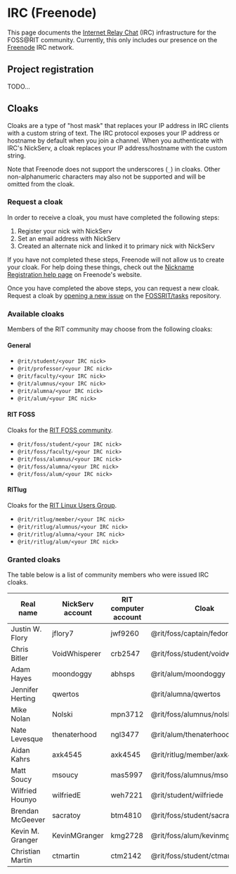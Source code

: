 IRC (Freenode)
==============

This page documents the [Internet Relay Chat](https://en.wikipedia.org/wiki/Internet_Relay_Chat "Internet Relay Chat - Wikipedia") (IRC) infrastructure for the FOSS@RIT community.
Currently, this only includes our presence on the [Freenode](https://freenode.net/ "official Freenode website") IRC network.


## Project registration

TODO…


## Cloaks

Cloaks are a type of "host mask" that replaces your IP address in IRC clients with a custom string of text.
The IRC protocol exposes your IP address or hostname by default when you join a channel.
When you authenticate with IRC's NickServ, a cloak replaces your IP address/hostname with the custom string.

Note that Freenode does not support the underscores (`_`) in cloaks.
Other non-alphanumeric characters may also not be supported and will be omitted from the cloak.

### Request a cloak

In order to receive a cloak, you must have completed the following steps:

1. Register your nick with NickServ
2. Set an email address with NickServ
3. Created an alternate nick and linked it to primary nick with NickServ

If you have not completed these steps, Freenode will not allow us to create your cloak.
For help doing these things, check out the [Nickname Registration help page](https://freenode.net/kb/answer/registration "Nickname Registration - freenode") on Freenode's website.

Once you have completed the above steps, you can request a new cloak.
Request a cloak by [opening a new issue](https://github.com/FOSSRIT/tasks/issues/new) on the [FOSSRIT/tasks](https://github.com/FOSSRIT/tasks) repository.

### Available cloaks

Members of the RIT community may choose from the following cloaks:

#### General

* `@rit/student/<your IRC nick>`
* `@rit/professor/<your IRC nick>`
* `@rit/faculty/<your IRC nick>`
* `@rit/alumnus/<your IRC nick>`
* `@rit/alumna/<your IRC nick>`
* `@rit/alum/<your IRC nick>`

#### RIT FOSS

Cloaks for the [RIT FOSS community](https://fossrit.github.io/about/).

* `@rit/foss/student/<your IRC nick>`
* `@rit/foss/faculty/<your IRC nick>`
* `@rit/foss/alumnus/<your IRC nick>`
* `@rit/foss/alumna/<your IRC nick>`
* `@rit/foss/alum/<your IRC nick>`

#### RITlug

Cloaks for the [RIT Linux Users Group](https://ritlug.com/about/).

* `@rit/ritlug/member/<your IRC nick>`
* `@rit/ritlug/alumnus/<your IRC nick>`
* `@rit/ritlug/alumna/<your IRC nick>`
* `@rit/ritlug/alum/<your IRC nick>`

### Granted cloaks

The table below is a list of community members who were issued IRC cloaks.

<!--
Please be mindful for accounts with the character "|".
You should look at the source because the formatted page does not show "|".
-->

| Real name        | NickServ account | RIT computer account | Cloak                            |
| ---------------- | ---------------- | -------------------- | -------------------------------- |
| Justin W. Flory  | jflory7          | jwf9260              | @rit/foss/captain/fedora.jflory7 |
| Chris Bitler     | VoidWhisperer    | crb2547              | @rit/foss/student/voidwhisperer  |
| Adam Hayes       | moondoggy        | abhsps               | @rit/alum/moondoggy              |
| Jennifer Herting | qwertos          |                      | @rit/alumna/qwertos              |
| Mike Nolan       | Nolski           | mpn3712              | @rit/foss/alumnus/nolski         |
| Nate Levesque    | thenaterhood     | ngl3477              | @rit/alum/thenaterhood           |
| Aidan Kahrs      | axk4545          | axk4545              | @rit/ritlug/member/axk4545       |
| Matt Soucy       | msoucy           | mas5997              | @rit/foss/alumnus/msoucy         |
| Wilfried Hounyo  | wilfriedE        | weh7221              | @rit/student/wilfriede           |
| Brendan McGeever | sacratoy         | btm4810              | @rit/foss/student/sacratoy       |
| Kevin M. Granger | KevinMGranger    | kmg2728              | @rit/foss/alum/kevinmgranger     |
| Christian Martin | ctmartin         | ctm2142              | @rit/foss/student/ctmartin       |
